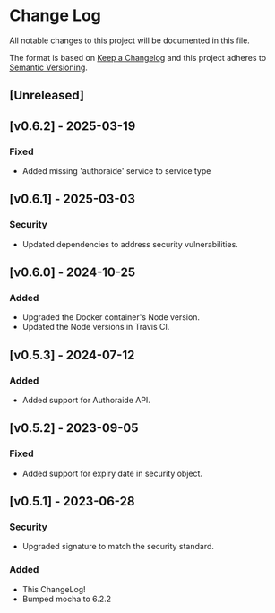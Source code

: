 # Change Log

All notable changes to this project will be documented in this file.

The format is based on [Keep a Changelog](http://keepachangelog.com/en/1.0.0/)
and this project adheres to [Semantic Versioning](http://semver.org/spec/v2.0.0.html).

## [Unreleased]

## [v0.6.2] - 2025-03-19
### Fixed
- Added missing 'authoraide' service to service type

## [v0.6.1] - 2025-03-03
### Security
- Updated dependencies to address security vulnerabilities.

## [v0.6.0] - 2024-10-25
### Added
- Upgraded the Docker container's Node version.
- Updated the Node versions in Travis CI.

## [v0.5.3] - 2024-07-12
### Added
- Added support for Authoraide API.

## [v0.5.2] - 2023-09-05
### Fixed
- Added support for expiry date in security object.

## [v0.5.1] - 2023-06-28
### Security
- Upgraded signature to match the security standard.

### Added
- This ChangeLog!
- Bumped mocha to 6.2.2

